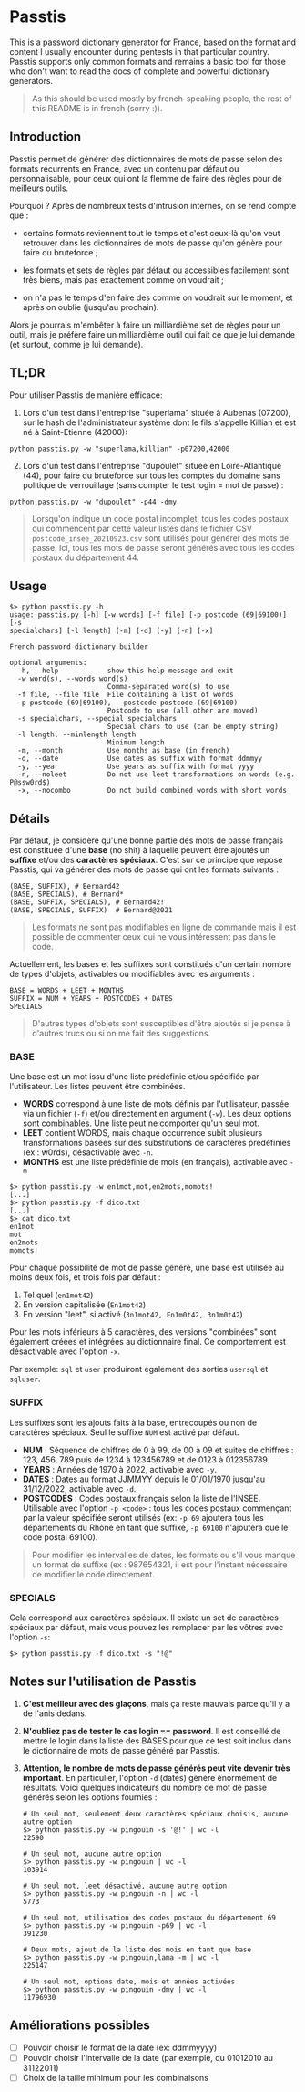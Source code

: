 Passtis
=======

This is a password dictionary generator for France, based on the format and
content I usually encounter during pentests in that particular country. Passtis
supports only common formats and remains a basic tool for those who don't want
to read the docs of complete and powerful dictionary generators.

> As this should be used mostly by french-speaking people, the rest of this
  README is in french (sorry :)).

Introduction
------------

Passtis permet de générer des dictionnaires de mots de passe selon des formats
récurrents en France, avec un contenu par défaut ou personnalisable, pour ceux
qui ont la flemme de faire des règles pour de meilleurs outils.

Pourquoi ? Après de nombreux tests d'intrusion internes, on se rend compte que :

* certains formats reviennent tout le temps et c'est ceux-là qu'on veut
  retrouver dans les dictionnaires de mots de passe qu'on génère pour faire du
  bruteforce ;

* les formats et sets de règles par défaut ou accessibles facilement sont très
  biens, mais pas exactement comme on voudrait ;

* on n'a pas le temps d'en faire des comme on voudrait sur le moment, et après
  on oublie (jusqu'au prochain).

Alors je pourrais m'embêter à faire un milliardième set de règles pour un outil,
mais je préfère faire un milliardième outil qui fait ce que je lui demande (et
surtout, comme je lui demande).

TL;DR
-----

Pour utiliser Passtis de manière efficace:

1. Lors d'un test dans l'entreprise "superlama" située à Aubenas (07200), sur le
hash de l'administrateur système dont le fils s'appelle Killian et est né à
Saint-Etienne (42000):

```
python passtis.py -w "superlama,killian" -p07200,42000
```

2. Lors d'un test dans l'entreprise "dupoulet" située en Loire-Atlantique (44),
pour faire du bruteforce sur tous les comptes du domaine sans politique de
verrouillage (sans compter le test login = mot de passe) :

```
python passtis.py -w "dupoulet" -p44 -dmy
```

> Lorsqu'on indique un code postal incomplet, tous les codes postaux qui
  commencent par cette valeur listés dans le fichier CSV
  `postcode_insee_20210923.csv` sont utilisés pour générer des mots de
  passe. Ici, tous les mots de passe seront générés avec tous les codes postaux
  du département 44.

Usage
-----

```
$> python passtis.py -h
usage: passtis.py [-h] [-w words] [-f file] [-p postcode (69|69100)] [-s
specialchars] [-l length] [-m] [-d] [-y] [-n] [-x]

French password dictionary builder

optional arguments:
  -h, --help            show this help message and exit
  -w word(s), --words word(s)
                        Comma-separated word(s) to use
  -f file, --file file  File containing a list of words
  -p postcode (69|69100), --postcode postcode (69|69100)
                        Postcode to use (all other are moved)
  -s specialchars, --special specialchars
                        Special chars to use (can be empty string)
  -l length, --minlength length
                        Minimum length
  -m, --month           Use months as base (in french)
  -d, --date            Use dates as suffix with format ddmmyy
  -y, --year            Use years as suffix with format yyyy
  -n, --noleet          Do not use leet transformations on words (e.g. P@ssw0rd$)
  -x, --nocombo         Do not build combined words with short words
```

Détails
-------

Par défaut, je considère qu'une bonne partie des mots de passe français
est constituée d'une **base** (no shit) à laquelle peuvent être ajoutés un
**suffixe** et/ou des **caractères spéciaux**. C'est sur ce principe que repose
Passtis, qui va générer des mots de passe qui ont les formats suivants :

```
(BASE, SUFFIX), # Bernard42
(BASE, SPECIALS), # Bernard*
(BASE, SUFFIX, SPECIALS), # Bernard42!
(BASE, SPECIALS, SUFFIX)  # Bernard@2021
```

> Les formats ne sont pas modifiables en ligne de commande mais il est possible
  de commenter ceux qui ne vous intéressent pas dans le code.


Actuellement, les bases et les suffixes sont constitués d'un certain nombre de
types d'objets, activables ou modifiables avec les arguments :

```
BASE = WORDS + LEET + MONTHS
SUFFIX = NUM + YEARS + POSTCODES + DATES
SPECIALS
```

> D'autres types d'objets sont susceptibles d'être ajoutés si je pense à
  d'autres trucs ou si on me fait des suggestions.
  
### BASE

Une base est un mot issu d'une liste prédéfinie et/ou spécifiée par
l'utilisateur.  Les listes peuvent être combinées.

* **WORDS** correspond à une liste de mots définis par l'utilisateur, passée via
  un fichier (`-f`) et/ou directement en argument (`-w`). Les deux options
  sont combinables. Une liste peut ne comporter qu'un seul mot.
* **LEET** contient WORDS, mais chaque occurrence subit plusieurs
    transformations basées sur des substitutions de caractères prédéfinies (ex :
    w0rds), désactivable avec `-n`.
* **MONTHS** est une liste prédéfinie de mois (en français), activable avec `-m`

```
$> python passtis.py -w en1mot,mot,en2mots,momots!
[...]
$> python passtis.py -f dico.txt
[...]
$> cat dico.txt
en1mot
mot
en2mots
momots!
```

Pour chaque possibilité de mot de passe généré, une base est utilisée au moins
deux fois, et trois fois par défaut :

1. Tel quel (`en1mot42`)
2. En version capitalisée (`En1mot42`)
3. En version "leet", si activé (`3n1mot42, En1m0t42, 3n1m0t42`)

Pour les mots inférieurs à 5 caractères, des versions "combinées" sont également
créées et intégrées au dictionnaire final. Ce comportement est désactivable avec
l'option `-x`.

Par exemple: `sql` et `user` produiront également des sorties `usersql` et
`sqluser`.

### SUFFIX

Les suffixes sont les ajouts faits à la base, entrecoupés ou non de
caractères spéciaux. Seul le suffixe `NUM` est activé par défaut.

* **NUM** : Séquence de chiffres de 0 à 99, de 00 à 09 et suites de chiffres :
  123, 456, 789 puis de 1234 à 123456789 et de 0123 à 012356789.
* **YEARS** : Années de 1970 à 2022, activable avec `-y`.
* **DATES** : Dates au format JJMMYY depuis le 01/01/1970 jusqu'au
  31/12/2022, activable avec `-d`.
* **POSTCODES** : Codes postaux français selon la liste de l'INSEE. Utilisable
  avec l'option `-p <code>` : tous les codes postaux commençant par la valeur
  spécifiée seront utilisés (ex: `-p 69` ajoutera tous les départements du Rhône
  en tant que suffixe, `-p 69100` n'ajoutera que le code postal 69100).

> Pour modifier les intervalles de dates, les formats ou s'il vous manque un
  format de suffixe (ex : 987654321, il est pour l'instant nécessaire de
  modifier le code directement.

### SPECIALS

Cela correspond aux caractères spéciaux. Il existe un set de caractères spéciaux
par défaut, mais vous pouvez les remplacer par les vôtres avec l'option `-s`:

```
$> python passtis.py -f dico.txt -s "!@"
```

Notes sur l'utilisation de Passtis
----------------------------------

1. **C'est meilleur avec des glaçons**, mais ça reste mauvais parce qu'il y a de
   l'anis dedans.

2. **N'oubliez pas de tester le cas login == password**. Il est conseillé
   de mettre le login dans la liste des BASES pour que ce test soit inclus dans
   le dictionnaire de mots de passe généré par Passtis.

3. **Attention, le nombre de mots de passe générés peut vite devenir très
   important**. En particulier, l'option `-d` (dates) génère énormément de
   résultats. Voici quelques indicateurs du nombre de mot de passe générés selon
   les options fournies :


   ```
   # Un seul mot, seulement deux caractères spéciaux choisis, aucune autre option
   $> python passtis.py -w pingouin -s '@!' | wc -l
   22590
   
   # Un seul mot, aucune autre option
   $> python passtis.py -w pingouin | wc -l
   103914

   # Un seul mot, leet désactivé, aucune autre option
   $> python passtis.py -w pingouin -n | wc -l
   5773

   # Un seul mot, utilisation des codes postaux du département 69
   $> python passtis.py -w pingouin -p69 | wc -l
   391230

   # Deux mots, ajout de la liste des mois en tant que base
   $> python passtis.py -w pingouin,lama -m | wc -l
   225147

   # Un seul mot, options date, mois et années activées
   $> python passtis.py -w pingouin -dmy | wc -l
   11796930
   ```

Améliorations possibles
-----------------------

- [ ] Pouvoir choisir le format de la date (ex: ddmmyyyy)
- [ ] Pouvoir choisir l'intervalle de la date (par exemple, du 01012010 au 31122011)
- [ ] Choix de la taille minimum pour les combinaisons
